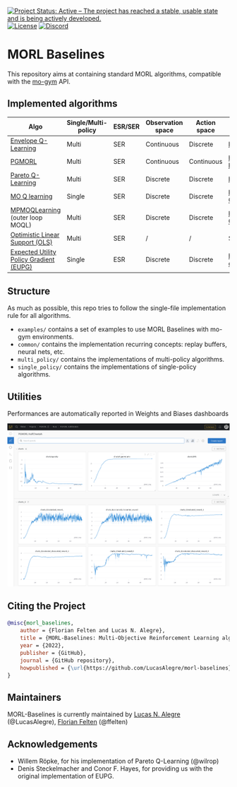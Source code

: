 [![Project Status: Active – The project has reached a stable, usable state and is being actively developed.](https://www.repostatus.org/badges/latest/active.svg)](https://www.repostatus.org/#active)
[![License](http://img.shields.io/badge/license-MIT-brightgreen.svg?style=flat)](https://github.com/LucasAlegre/mo-gym/blob/main/LICENSE)
[![Discord](https://img.shields.io/discord/999693014618362036?style=plastic)](https://discord.gg/ygmkfnBvKA)

# MORL Baselines

This repository aims at containing standard MORL algorithms, compatible with the [mo-gym](https://github.com/LucasAlegre/mo-gym) API.

## Implemented algorithms

| Algo                                                                                                                                                                 | Single/Multi-policy | ESR/SER | Observation space | Action space | Paper                                                                                                                       |
|----------------------------------------------------------------------------------------------------------------------------------------------------------------------|---------------------|---------|------------------|--------------|-----------------------------------------------------------------------------------------------------------------------------|
| [Envelope Q-Learning](https://github.com/LucasAlegre/morl-baselines/blob/main/morl_baselines/multi_policy/envelope/envelope.py)                                      | Multi               | SER     | Continuous       | Discrete     | https://arxiv.org/pdf/1908.08342.pdf                                                                                        |
| [PGMORL](https://github.com/LucasAlegre/morl-baselines/blob/main/morl_baselines/multi_policy/pgmorl/pgmorl.py)                                                       | Multi               | SER     | Continuous       | Continuous   | https://people.csail.mit.edu/jiex/papers/PGMORL/paper.pdf / https://people.csail.mit.edu/jiex/papers/PGMORL/supp.pdf        |
| [Pareto Q-Learning](https://github.com/LucasAlegre/morl-baselines/blob/main/morl_baselines/multi_policy/pareto_q_learning/pql.py)                                    | Multi               | SER     | Discrete         | Discrete     | https://jmlr.org/papers/volume15/vanmoffaert14a/vanmoffaert14a.pdf                                                          |
| [MO Q learning](https://github.com/LucasAlegre/morl-baselines/blob/main/morl_baselines/single_policy/ser/mo_q_learning.py)                                           | Single              | SER     | Discrete         | Discrete     | https://www.researchgate.net/publication/235698665_Scalarized_Multi-Objective_Reinforcement_Learning_Novel_Design_Techniques                                                                                                                             |
| [MPMOQLearning](https://github.com/LucasAlegre/morl-baselines/blob/main/morl_baselines/multi_policy/multi_policy_moqlearning/mp_mo_q_learning.py)  (outer loop MOQL) | Multi               | SER     | Discrete         | Discrete     | https://www.researchgate.net/publication/235698665_Scalarized_Multi-Objective_Reinforcement_Learning_Novel_Design_Techniques |
| [Optimistic Linear Support (OLS)](https://github.com/LucasAlegre/morl-baselines/blob/main/morl_baselines/multi_policy/ols/ols.py)                                    | Multi               | SER     | /                | /            | Section 3.3 of http://roijers.info/pub/thesis.pdf     |
| [Expected Utility Policy Gradient (EUPG)](https://github.com/LucasAlegre/morl-baselines/blob/main/morl_baselines/single_policy/esr/eupg.py)                          | Single              | ESR     | Discrete         | Discrete     |   https://www.researchgate.net/publication/328718263_Multi-objective_Reinforcement_Learning_for_the_Expected_Utility_of_the_Return                                                    |

## Structure
As much as possible, this repo tries to follow the single-file implementation rule for all algorithms.

* `examples/` contains a set of examples to use MORL Baselines with mo-gym environments.
* `common/` contains the implementation recurring concepts: replay buffers, neural nets, etc.
* `multi_policy/` contains the implementations of multi-policy algorithms.
* `single_policy/` contains the implementations of single-policy algorithms.

## Utilities
Performances are automatically reported in Weights and Biases dashboards

![](images/wandb.png)

## Citing the Project

```bibtex
@misc{morl_baselines,
    author = {Florian Felten and Lucas N. Alegre},
    title = {MORL-Baselines: Multi-Objective Reinforcement Learning algorithms implementations},
    year = {2022},
    publisher = {GitHub},
    journal = {GitHub repository},
    howpublished = {\url{https://github.com/LucasAlegre/morl-baselines}},
}
```

## Maintainers

MORL-Baselines is currently maintained by [Lucas N. Alegre](https://www.inf.ufrgs.br/~lnalegre/) (@LucasAlegre), [Florian Felten](https://ffelten.github.io/) (@ffelten)

## Acknowledgements
* Willem Röpke, for his implementation of Pareto Q-Learning (@wilrop)
* Denis Steckelmacher and Conor F. Hayes, for providing us with the original implementation of EUPG.